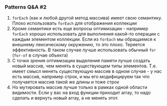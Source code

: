 ### Patterns Q&A #2

1. `forEach` (как и любой другой метод массива) имеет свою семантику. Плохо использовать `forEach` для отображения коллекции  
2. Кроме семантики есть еще вопросы оптимизации - например `forEach` хорошо использовать для выполнения какой-то операции с каждым элементом коллекции. Если из `forEach` мы обращаемся к внешнему лексическому окружению, то это плохо. Теряется эффективность. В таком случае лучше использовать обычный `for` (`for-of` в случае объекта)
3. С точки зрения оптимизации выделения памяти лучше создать новый массив, чем менять в существующем типы элементов. Т.е. имеет смысл менять существующую массив в одном случае - у нас есть массив, например строк, и мы его модифицируем так что получается массив такой же длины и тоже строк
4. Но мутировать массив лучше только в рамках одной области видимости. Если у вас на вход функции приходит array, то надо сделать и вернуть новый array, а не менять этот.

